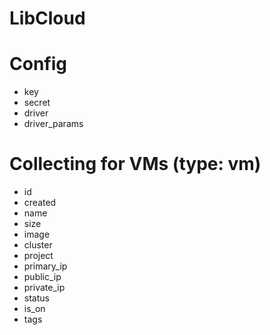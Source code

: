 # LibCloud

# Config

* key
* secret
* driver
* driver_params

# Collecting for VMs (type: vm)

* id
* created
* name
* size
* image
* cluster
* project
* primary_ip
* public_ip
* private_ip
* status
* is_on
* tags
 